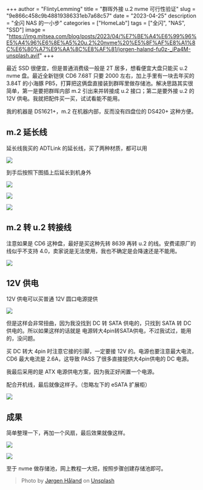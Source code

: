 +++
author = "FlintyLemming"
title = "群晖外接 u.2 nvme 可行性验证"
slug = "9e866c458c9b48819386331eb7a68c57"
date = "2023-04-25"
description = "全闪 NAS 的一小步"
categories = ["HomeLab"]
tags = ["全闪", "NAS", "SSD"]
image = "https://img.mitsea.com/blog/posts/2023/04/%E7%BE%A4%E6%99%96%E5%A4%96%E6%8E%A5%20u.2%20nvme%20%E5%8F%AF%E8%A1%8C%E6%80%A7%E9%AA%8C%E8%AF%81/jorgen-haland-fu0z-_iPa4M-unsplash.avif"
+++

最近 SSD 很便宜，但是普通消费级一般是 2T 居多，想看便宜大盘只能买 u.2 nvme 盘。最近全新铠侠 CD6 7.68T 只要 2000 左右，加上手里有一块去年买的 3.84T 的小海豚 PB5，打算把这俩盘直接装到群晖里做存储池。解决思路其实很简单，第一是要把群晖内部 m.2 引出来并转接成 u.2 接口；第二是要外接 u.2 的 12V 供电。我就把配件买一买，试试看能不能用。

我的机器是 DS1621+，m.2 在机器内部，反而没有四盘位的 DS420+ 这种方便。

## m.2 延长线

延长线我买的 ADTLink 的延长线，买了两种材质，都可以用

![](https://img.mitsea.com/blog/posts/2023/04/%E7%BE%A4%E6%99%96%E5%A4%96%E6%8E%A5%20u.2%20nvme%20%E5%8F%AF%E8%A1%8C%E6%80%A7%E9%AA%8C%E8%AF%81/IMG_1097.avif)

到手后按照下图插上后延长到机身外

![](https://img.mitsea.com/blog/posts/2023/04/%E7%BE%A4%E6%99%96%E5%A4%96%E6%8E%A5%20u.2%20nvme%20%E5%8F%AF%E8%A1%8C%E6%80%A7%E9%AA%8C%E8%AF%81/IMG_1047.avif)

![](https://img.mitsea.com/blog/posts/2023/04/%E7%BE%A4%E6%99%96%E5%A4%96%E6%8E%A5%20u.2%20nvme%20%E5%8F%AF%E8%A1%8C%E6%80%A7%E9%AA%8C%E8%AF%81/IMG_1048.avif)

![](https://img.mitsea.com/blog/posts/2023/04/%E7%BE%A4%E6%99%96%E5%A4%96%E6%8E%A5%20u.2%20nvme%20%E5%8F%AF%E8%A1%8C%E6%80%A7%E9%AA%8C%E8%AF%81/IMG_1049.avif)

## m.2 转 u.2 转接线

注意如果是 CD6 这种盘，最好是买这种先转 8639 再转 u.2 的线。安费诺原厂的线似乎不支持 4.0，卖家说是无法使用，我也不确定是会降速还是不能用。

![](https://img.mitsea.com/blog/posts/2023/04/%E7%BE%A4%E6%99%96%E5%A4%96%E6%8E%A5%20u.2%20nvme%20%E5%8F%AF%E8%A1%8C%E6%80%A7%E9%AA%8C%E8%AF%81/IMG_1098.avif)

## 12V 供电

12V 供电可以买普通 12V 圆口电源提供

![](https://img.mitsea.com/blog/posts/2023/04/%E7%BE%A4%E6%99%96%E5%A4%96%E6%8E%A5%20u.2%20nvme%20%E5%8F%AF%E8%A1%8C%E6%80%A7%E9%AA%8C%E8%AF%81/IMG_1102.avif)

但是这样会非常扭曲，因为我没找到 DC 转 SATA 供电的，只找到 SATA 转 DC 供电的。所以如果这样的话就是 电源转大4pin转SATA供电，不过我试过，能用的，没问题。

买 DC 转大 4pin 时注意它接的引脚，一定要接 12V 的。电源也要注意最大电流，CD6 最大电流是 2.6A，这导致 PASS 了很多直接提供大4pin供电的 DC 电源。

我最后采用的是 ATX 电源供电方案，因为我正好闲置一个电源。

配合开机线，最后就像这样子。（忽略左下的 eSATA 扩展柜）

![](https://img.mitsea.com/blog/posts/2023/04/%E7%BE%A4%E6%99%96%E5%A4%96%E6%8E%A5%20u.2%20nvme%20%E5%8F%AF%E8%A1%8C%E6%80%A7%E9%AA%8C%E8%AF%81/IMG_1004.avif)

## 成果

简单整理一下，再加一个风扇，最后效果就像这样。

![](https://img.mitsea.com/blog/posts/2023/04/%E7%BE%A4%E6%99%96%E5%A4%96%E6%8E%A5%20u.2%20nvme%20%E5%8F%AF%E8%A1%8C%E6%80%A7%E9%AA%8C%E8%AF%81/IMG_1050.avif)

![](https://img.mitsea.com/blog/posts/2023/04/%E7%BE%A4%E6%99%96%E5%A4%96%E6%8E%A5%20u.2%20nvme%20%E5%8F%AF%E8%A1%8C%E6%80%A7%E9%AA%8C%E8%AF%81/Untitled.avif)

至于 nvme 做存储池，网上教程一大把，按照步骤创建存储池即可。

> Photo by [Jørgen Håland](https://unsplash.com/@jhaland?utm_source=unsplash&utm_medium=referral&utm_content=creditCopyText) on [Unsplash](https://unsplash.com/?utm_source=unsplash&utm_medium=referral&utm_content=creditCopyText)